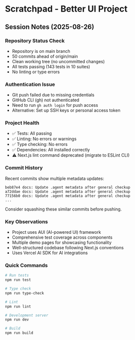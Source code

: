 # Scratchpad - Better UI Project

## Session Notes (2025-08-26)

### Repository Status Check
- Repository is on main branch
- 50 commits ahead of origin/main
- Clean working tree (no uncommitted changes)
- All tests passing (143 tests in 10 suites)
- No linting or type errors

### Authentication Issue
- Git push failed due to missing credentials
- GitHub CLI (gh) not authenticated
- Need to run `gh auth login` for push access
- Alternative: Set up SSH keys or personal access token

### Project Health
- ✅ Tests: All passing
- ✅ Linting: No errors or warnings
- ✅ Type checking: No errors
- ✅ Dependencies: All installed correctly
- ⚠️ Next.js lint command deprecated (migrate to ESLint CLI)

### Commit History
Recent commits show multiple metadata updates:
```
beb87e4 docs: Update .agent metadata after general checkup
a72ddae docs: Update .agent metadata after general checkup
77156b0 docs: Update .agent metadata after general checkup
...
```
Consider squashing these similar commits before pushing.

### Key Observations
- Project uses AUI (AI-powered UI) framework
- Comprehensive test coverage across components
- Multiple demo pages for showcasing functionality
- Well-structured codebase following Next.js conventions
- Uses Vercel AI SDK for AI integrations

### Quick Commands
```bash
# Run tests
npm run test

# Type check
npm run type-check

# Lint
npm run lint

# Development server
npm run dev

# Build
npm run build
```
